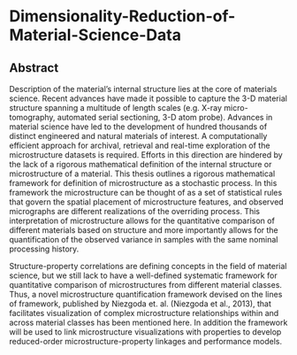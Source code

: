 # Dimensionality-Reduction-of-Material-Science-Data

## Abstract

Description of the material’s internal structure lies at the core of materials science. Recent advances have made it possible to capture the 3-D material structure spanning a multitude of length scales (e.g. X-ray micro-tomography, automated serial sectioning, 3-D atom probe). Advances in material science have led to the development of hundred thousands of distinct engineered and natural materials of interest. A computationally efficient approach for archival, retrieval and real-time exploration of the microstructure datasets is required. Efforts in this direction are hindered by the lack of a rigorous mathematical definition of the internal structure or microstructure of a material. This thesis outlines a rigorous mathematical framework for definition of microstructure as a stochastic process. In this framework the microstructure can be thought of as a set of statistical rules that govern the spatial placement of microstructure features, and observed micrographs are different realizations of the overriding process. This interpretation of microstructure allows for the quantitative comparison of different materials based on structure and more importantly allows for the quantification of the observed variance in samples with the same nominal processing history.

Structure-property correlations are defining concepts in the field of material science, but we still lack to have a well-defined systematic framework for quantitative comparison of microstructures from different material classes. Thus, a novel microstructure quantification framework devised on the lines of framework, published by Niezgoda et. al. (Niezgoda et al., 2013), that facilitates visualization of complex microstructure relationships within and across material classes has been mentioned here. In addition the framework will be used to link microstructure visualizations with properties to develop reduced-order microstructure-property linkages and performance models.
